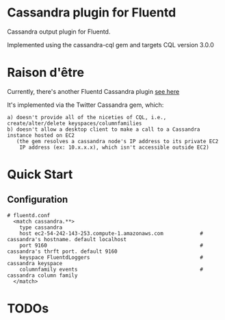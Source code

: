 # Cassandra plugin for Fluentd

Cassandra output plugin for Fluentd.

Implemented using the cassandra-cql gem and targets CQL version 3.0.0

# Raison d'être
Currently, there's another Fluentd Cassandra plugin [see
here](https://github.com/tomitakazutaka/fluent-plugin-cassandra)

It's implemented via the Twitter Cassandra gem, which:

    a) doesn't provide all of the niceties of CQL, i.e., create/alter/delete keyspaces/columnfamilies
    b) doesn't allow a desktop client to make a call to a Cassandra instance hosted on EC2
       (the gem resolves a cassandra node's IP address to its private EC2
        IP address (ex: 10.x.x.x), which isn't accessible outside EC2)

# Quick Start

## Configuration
    # fluentd.conf
      <match cassandra.**>
        type cassandra
        host ec2-54-242-143-253.compute-1.amazonaws.com            # cassandra's hostname. default localhost
        port 9160                                                  # cassandra's thrft port. default 9160
        keyspace FluentdLoggers                                    # cassandra keyspace
        columnfamily events                                        # cassandra column family
      </match>

# TODOs
